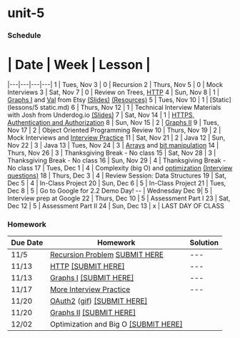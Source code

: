# unit-5

### Schedule

 # |  Date | Week | Lesson |
|---|---|---|---|
1 | Tues, Nov 3 | 0 | Recursion
2 | Thurs, Nov 5 | 0 | Mock Interviews
3 | Sat, Nov 7 | 0 | Review on Trees, [HTTP](https://drive.google.com/file/d/0B0eZ0hF8kDy_VkFWdWhSNXhSaTA/view?usp=sharing)
4 | Sun, Nov 8 | 1 | [Graphs I](https://drive.google.com/file/d/0B0eZ0hF8kDy_QzdFQ1RMbE43MHM/view?usp=sharing) and [Val](http://www.v-a-l-e-r-i-e.com/about/) from Etsy [(Slides)](/speakers/Val_UX_Talk.pdf) [(Resources)](/speakers/Val_resources) 
5 | Tues, Nov 10 | 1 | [Static](lessons/5 static.md)
6 | Thurs, Nov 12 | 1 | Technical Interview Materials with Josh from Underdog.io [(Slides)](/speakers/underdog_deck_updated.pdf)
7 | Sat, Nov 14 | 1 | [HTTPS, Authentication and Authorization](https://drive.google.com/file/d/0B0eZ0hF8kDy_YWpnekNFR0YtdXc/view?usp=sharing)
8 | Sun, Nov 15 | 2 | [Graphs II](https://drive.google.com/file/d/0B0eZ0hF8kDy_d0hlcnFWU2FzMWM/view?usp=sharing)
9 | Tues, Nov 17 | 2 | Object Oriented Programming Review
10 | Thurs, Nov 19 | 2 | Mock Interviews and [Interview Practice](/lessons/interview_practice.md)
11 | Sat, Nov 21 | 2 | Java
12 | Sun, Nov 22 | 3 | Java
13 | Tues, Nov 24 | 3 | [Arrays](/lessons/13/arrays.md) and [bit manipulation](/lessons/13/LongBitManipulation.java)
14 | Thurs, Nov 26 | 3 | Thanksgiving Break - No class
15 | Sat, Nov 28 | 3 | Thanksgiving Break - No class
16 | Sun, Nov 29 | 4 | Thanksgiving Break - No class
17 | Tues, Dec 1 | 4 | Complexity (big O) and [optimization](https://docs.google.com/document/d/1CGK67zrJy85cr7UOKo_-CPKUoVysLv2gcstD45w2I7g/edit) [(Interview questions)](https://docs.google.com/document/d/1sNmBUZ39Ytygn_S3xSAE6X2PMR4mMdMWQhlwvXnifT0/edit)
18 | Thurs, Dec 3 | 4 | Review Session: Data Structures
19 | Sat, Dec 5 | 4 | In-Class Project
20 | Sun, Dec 6 | 5 | In-Class Project
21 | Tues, Dec 8 | 5 | Go to Google for 2.2 Demo Day!
-- | Wednesday Dec 9| 5 | Interview prep at Google
22 | Thurs, Dec 10 | 5 | Assessment Part I
23 | Sat, Dec 12 | 5 | Assessment Part II
24 | Sun, Dec 13 | x | LAST DAY OF CLASS


### Homework
 Due Date | Homework | Solution |
|---|---|---|
11/5|[Recursion Problem](https://dl.dropboxusercontent.com/u/24773027/Screen%20Shot%202015-11-03%20at%2011.40.57%20AM.png)  [SUBMIT HERE](https://docs.google.com/a/c4q.nyc/forms/d/1YiTdPmpyeXA_u2RWfbLM3YqdDPCJEPQoPPe_aLYHMLM/viewform)|---
11/13|[HTTP](https://drive.google.com/file/d/0B0eZ0hF8kDy_YjE1SUkxU2hrRkU/view?usp=sharing)  [[SUBMIT HERE]](https://docs.google.com/forms/d/1-c1HXoiklflgSCTxrnJNjmgzOlgRJDCBQSuIqtJC2BQ/viewform)|---
11/13|[Graphs I](https://drive.google.com/file/d/0B0eZ0hF8kDy_bkZYNFgzWEFpSEU/view?usp=sharing)  [[SUBMIT HERE]](https://docs.google.com/forms/d/1N2aP4B_HRXsjftkGpBrFmeU22M_5dT5Cm6jDxBjfQW0/viewform)|---
11/17|[More Interview Practice](https://docs.google.com/a/c4q.nyc/forms/d/1KMPO8zXke6DvfvIx8M4gsehnLIJJ4vwZ7KY7CImNIxw/viewform)|---
11/20|[OAuth2](https://drive.google.com/file/d/0B0eZ0hF8kDy_RlY1N0VoVEZYS00/view?usp=sharing) ([gif](https://drive.google.com/file/d/0B0eZ0hF8kDy_bW5mMnhVNUQ4RGs/view?usp=sharing)) [[SUBMIT HERE]](https://docs.google.com/forms/d/1h39VYj0DVSt3mRVXvXb-UuQCLmKQduyYeRIPGvfXJ2U/viewform?usp=send_form)
11/20|[Graphs II](https://drive.google.com/file/d/0B0eZ0hF8kDy_M2NKZ05ndEJfTEU/view?usp=sharing)  [[SUBMIT HERE]](https://docs.google.com/forms/d/1_8sdPQpzForW8dmvVN7vgkLkN1anuojbPTut11MyLjM/viewform?usp=send_form)
12/02|Optimization and Big O  [[SUBMIT HERE]](https://docs.google.com/a/c4q.nyc/forms/d/13QhU6b1WkWAHt235KiOqKELX-ATTnHgh3StFIe5Gx0g/viewform)
